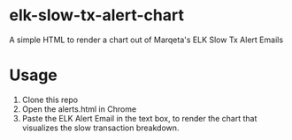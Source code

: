 # elk-slow-tx-alert-chart
A simple HTML to render a chart out of Marqeta's ELK Slow Tx Alert Emails

# Usage
1. Clone this repo
2. Open the alerts.html in Chrome
3. Paste the ELK Alert Email in the text box, to render the chart that visualizes the slow transaction breakdown.
